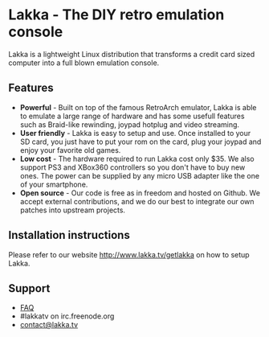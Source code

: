 # Lakka - The DIY retro emulation console

Lakka is a lightweight Linux distribution that transforms a credit card sized computer into a full blown emulation console.

## Features

* **Powerful** - Built on top of the famous RetroArch emulator, Lakka is able to emulate a large range of hardware and has some usefull features such as Braid-like rewinding, joypad hotplug and video streaming.
* **User friendly** - Lakka is easy to setup and use. Once installed to your SD card, you just have to put your rom on the card, plug your joypad and enjoy your favorite old games.
* **Low cost** - The hardware required to run Lakka cost only $35. We also support PS3 and XBox360 controllers so you don't have to buy new ones. The power can be supplied by any micro USB adapter like the one of your smartphone.
* **Open source** - Our code is free as in freedom and hosted on Github. We accept external contributions, and we do our best to integrate our own patches into upstream projects.

## Installation instructions

Please refer to our website http://www.lakka.tv/getlakka on how to setup Lakka.

## Support

* [FAQ](wiki/FAQ)
* #lakkatv on irc.freenode.org
* contact@lakka.tv
